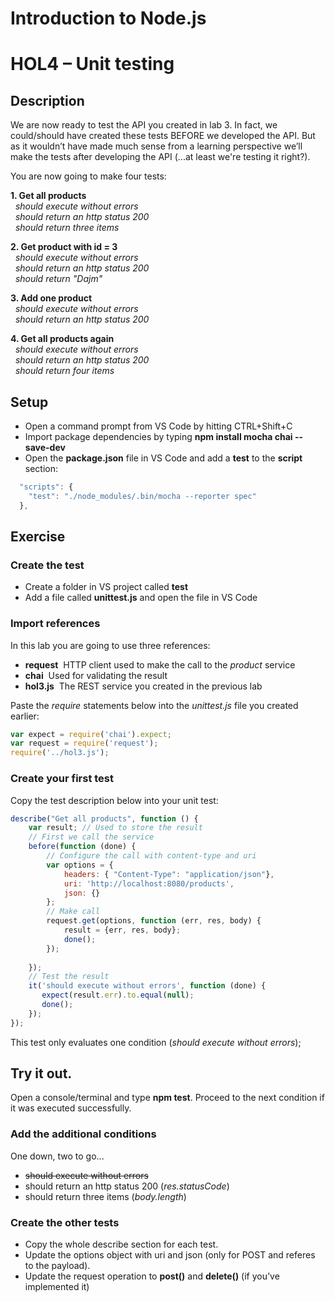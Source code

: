 # Introduction to Node.js
# HOL4 – Unit testing
## Description
We are now ready to test the API you created in lab 3. In fact, we could/should have created these tests BEFORE we developed the API. But as it wouldn’t have made much sense from a learning perspective we’ll make the tests after developing the API (...at least we're testing it right?).

You are now going to make four tests: 

**1. Get all products**  
&nbsp;&nbsp;*should execute without errors*  
&nbsp;&nbsp;*should return an http status 200*  
&nbsp;&nbsp;*should return three items*  

**2. Get product with id = 3**  
&nbsp;&nbsp;*should execute without errors*  
&nbsp;&nbsp;*should return an http status 200*  
&nbsp;&nbsp;*should return "Dajm"*  

**3. Add one product**  
&nbsp;&nbsp;*should execute without errors*  
&nbsp;&nbsp;*should return an http status 200*  

**4. Get all products again**  
&nbsp;&nbsp;*should execute without errors*  
&nbsp;&nbsp;*should return an http status 200*  
&nbsp;&nbsp;*should return four items*  

## Setup
* Open a command prompt from VS Code by hitting CTRL+Shift+C
* Import package dependencies by typing **npm install mocha chai --save-dev**
* Open the **package.json** file in VS Code and add a **test** to the **script** section:
```js
  "scripts": {
    "test": "./node_modules/.bin/mocha --reporter spec" 
  },
```

## Exercise
### Create the test
* Create a folder in VS project called **test**
* Add a file called **unittest.js** and open the file in VS Code

### Import references
In this lab you are going to use three references:
* **request**&nbsp;&nbsp;HTTP client used to make the call to the *product* service
* **chai**&nbsp;&nbsp;Used for validating the result
* **hol3.js**&nbsp;&nbsp;The REST service you created in the previous lab 

Paste the *require* statements below into the *unittest.js* file you created earlier: 
```js
var expect = require('chai').expect;
var request = require('request');
require('../hol3.js');
```

### Create your first test
Copy the test description below into your unit test:
```js
describe("Get all products", function () {
    var result; // Used to store the result
    // First we call the service
    before(function (done) {
        // Configure the call with content-type and uri
        var options = {
            headers: { "Content-Type": "application/json"},
            uri: 'http://localhost:8080/products',
            json: {}
        };
        // Make call
        request.get(options, function (err, res, body) {
            result = {err, res, body};
            done();
        });
        
    });
    // Test the result
    it('should execute without errors', function (done) {
       expect(result.err).to.equal(null);
       done();
    });
});
```
This test only evaluates one condition (*should execute without errors*);

## Try it out.
Open a console/terminal and type **npm test**. Proceed to the next condition if it was executed successfully.

### Add the additional conditions
One down, two to go...

* ~~should execute without errors~~
* should return an http status 200 (*res.statusCode*)
* should return three items (*body.length*)

### Create the other tests
* Copy the whole describe section for each test. 
* Update the options object with uri and json (only for POST and referes to the payload).
* Update the request operation to **post()** and **delete()** (if you’ve implemented it) 
